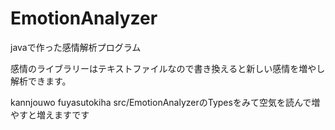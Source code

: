 # EmotionAnalyzer
javaで作った感情解析プログラム

感情のライブラリーはテキストファイルなので書き換えると新しい感情を増やし解析できます。

kannjouwo 
fuyasutokiha 
src/EmotionAnalyzerのTypesをみて空気を読んで増やすと増えますです